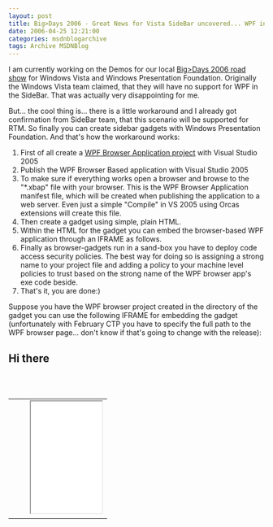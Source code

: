 ```yaml
---
layout: post
title: Big>Days 2006 - Great News for Vista SideBar uncovered... WPF in the SideBar!!
date: 2006-04-25 12:21:00
categories: msdnblogarchive
tags: Archive MSDNBlog
---
```


I am currently working on the Demos for our local [Big>Days 2006 road show](http://www.microsoft.com/austria/events/bigdays) for Windows Vista and Windows Presentation Foundation. Originally the Windows Vista team claimed, that they will have no support for WPF in the SideBar. That was actually very disappointing for me.


But... the cool thing is... there is a little workaround and I already got confirmation from SideBar team, that this scenario will be supported for RTM. So finally you can create sidebar gadgets with Windows Presentation Foundation. And that's how the workaround works:


1. First of all create a [WPF Browser Application project](http://windowssdk.msdn.microsoft.com/library/default.asp?url=/library/en-us/wpf_conceptual/html/0d1b40a7-069c-4832-9764-b1c6bb8900df.asp) with Visual Studio 2005
2. Publish the WPF Browser Based application with Visual Studio 2005
3. To make sure if everything works open a browser and browse to the "*.xbap" file with your browser. This is the WPF Browser Application manifest file, which will be created when publishing the application to a web server. Even just a simple "Compile" in VS 2005 using Orcas extensions will create this file.
4. Then create a gadget using simple, plain HTML.
5. Within the HTML for the gadget you can embed the browser-based WPF application through an IFRAME as follows.
6. Finally as browser-gadgets run in a sand-box you have to deploy code access security policies. The best way for doing so is assigning a strong name to your project file and adding a policy to your machine level policies to trust based on the strong name of the WPF browser app's exe code beside.
7. That's it, you are done:)


Suppose you have the WPF browser project created in the directory of the gadget you can use the following IFRAME for embedding the gadget (unfortunately with February CTP you have to specify the full path to the WPF browser page... don't know if that's going to change with the release):


<h2>Hi there</h2><br />  
<table width="100%" border="0">  
    <tr align="center">  
    <td>  
        <iframe height="220"   
                width="140"   
                src="***%fullpathtoyourgadgetdirectory%***\TestBrowserApp.xbap" />  
    </td>  
    </tr>  
</table>


In the end I really feel much more relaxed about gadgets now. Because using WPF in your gadgets really gives you the opportunity for creating cool, useful and practical gadgets...


For more details about creating gadgets just go to <http://microsoftgadgets.com/build> and take a look at the articles posted there...


